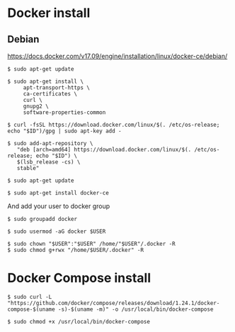 # Docker install

## Debian
https://docs.docker.com/v17.09/engine/installation/linux/docker-ce/debian/

```
$ sudo apt-get update

$ sudo apt-get install \
     apt-transport-https \
     ca-certificates \
     curl \
     gnupg2 \
     software-properties-common

$ curl -fsSL https://download.docker.com/linux/$(. /etc/os-release; echo "$ID")/gpg | sudo apt-key add -

$ sudo add-apt-repository \
   "deb [arch=amd64] https://download.docker.com/linux/$(. /etc/os-release; echo "$ID") \
   $(lsb_release -cs) \
   stable"

$ sudo apt-get update

$ sudo apt-get install docker-ce
```

And add your user to docker group
```
$ sudo groupadd docker

$ sudo usermod -aG docker $USER

$ sudo chown "$USER":"$USER" /home/"$USER"/.docker -R
$ sudo chmod g+rwx "/home/$USER/.docker" -R
```

# Docker Compose install

```
$ sudo curl -L "https://github.com/docker/compose/releases/download/1.24.1/docker-compose-$(uname -s)-$(uname -m)" -o /usr/local/bin/docker-compose

$ sudo chmod +x /usr/local/bin/docker-compose
```

